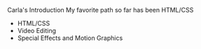 Carla's Introduction
My favorite path so far has been HTML/CSS
* HTML/CSS
* Video Editing
* Special Effects and Motion Graphics

